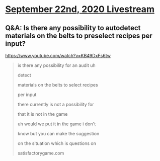 # [September 22nd, 2020 Livestream](../2020-09-22.md)
## Q&A: Is there any possibility to autodetect materials on the belts to preselect recipes per input?
https://www.youtube.com/watch?v=KB49DxFs6tw
> is there any possibility for an audit uh
>
> detect
>
> materials on the belts to select recipes
>
> per input
>
> there currently is not a possibility for
>
> that it is not in the game
>
> uh would we put it in the game i don't
>
> know but you can make the suggestion
>
> on the situation which is questions on
>
> satisfactorygame.com
>
